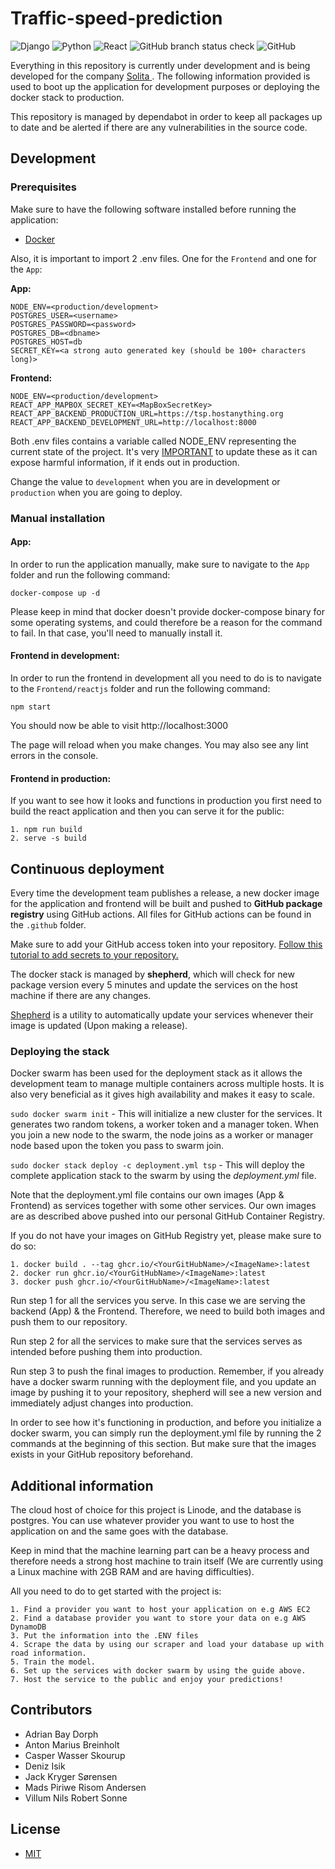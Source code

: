 # Traffic-speed-prediction
![Django](https://img.shields.io/badge/django-%23092E20.svg?style=for-the-badge&logo=django&logoColor=white)
![Python](https://img.shields.io/badge/python-3670A0?style=for-the-badge&logo=python&logoColor=ffdd54)
![React](https://img.shields.io/badge/react-%2320232a.svg?style=for-the-badge&logo=react&logoColor=%2361DAFB)
![GitHub branch status check](https://img.shields.io/github/checks-status/denizisik58/traffic-speed-prediction/main?logo=GitHub&style=for-the-badge)
![GitHub](https://img.shields.io/github/license/denizisik58/traffic-speed-prediction?style=for-the-badge)

Everything in this repository is currently under development and is being developed for the company <u>[Solita](https://www.solita.fi/en/?utm_campaign=EST:+Brand&utm_term=solita&utm_source=adwords&utm_medium=ppc&hsa_kw=solita&hsa_acc=2178929025&hsa_mt=e&hsa_grp=123766618555&hsa_tgt=kwd-334844187&hsa_src=g&hsa_cam=13334249436&hsa_net=adwords&hsa_ad=525097120039&hsa_ver=3&gclid=CjwKCAjw9-KTBhBcEiwAr19igyzTDgaTbxDB4OXuDHPWwFqxYIEXXrlGfyWRza2-p1sCwaj-uH7nPBoCzR4QAvD_BwE) </u>. The following information provided is used to boot up the application for development purposes or deploying the docker stack to production.


This repository is managed by dependabot in order to keep all packages up to date and be alerted if there are any vulnerabilities in the source code.
## Development

### Prerequisites
Make sure to have the following software installed before running the application:
- [Docker](https://www.docker.com/)


Also, it is important to import 2 .env files. One for the `Frontend` and one for the `App`:

**App:**
```
NODE_ENV=<production/development>
POSTGRES_USER=<username>
POSTGRES_PASSWORD=<password>
POSTGRES_DB=<dbname>
POSTGRES_HOST=db
SECRET_KEY=<a strong auto generated key (should be 100+ characters long)>
```

**Frontend:**

```
NODE_ENV=<production/development>
REACT_APP_MAPBOX_SECRET_KEY=<MapBoxSecretKey>
REACT_APP_BACKEND_PRODUCTION_URL=https://tsp.hostanything.org
REACT_APP_BACKEND_DEVELOPMENT_URL=http://localhost:8000
```

Both .env files contains a variable called NODE_ENV representing the current state of the project. It's very <u>IMPORTANT</u> to update these as it can expose harmful information, if it ends out in production. 

Change the value to `development` when you are in development or `production` when you are going to deploy.


### Manual installation

#### App:
In order to run the application manually, make sure to navigate to the `App` folder and run the following command:

```docker-compose up -d```

Please keep in mind that docker doesn't provide docker-compose binary for some operating systems, and could therefore be a reason for the command to fail. In that case, you'll need to manually install it.

#### Frontend in development:

In order to run the frontend in development all you need to do is to navigate to the `Frontend/reactjs` folder and run the following command:

`npm start`

You should now be able to visit http://localhost:3000

The page will reload when you make changes.
You may also see any lint errors in the console.

#### Frontend in production:
If you want to see how it looks and functions in production you first need to build the react application and then you can serve it for the public:

```
1. npm run build
2. serve -s build
```



## Continuous deployment

Every time the development team publishes a release, a new docker image for the application and frontend will be built and pushed to **GitHub package registry** using GitHub actions. All files for GitHub actions can be found in the `.github` folder.

Make sure to add your GitHub access token into your repository. [Follow this tutorial to add secrets to your repository.](https://github.com/Azure/actions-workflow-samples/blob/master/assets/create-secrets-for-GitHub-workflows.md)

The docker stack is managed by **shepherd**, which will check for new package version every 5 minutes and update the services on the host machine if there are any changes.

[Shepherd](https://github.com/djmaze/shepherd) is a utility to automatically update your services whenever their image is updated (Upon making a release).


### Deploying the stack

Docker swarm has been used for the deployment stack as it allows the development team to manage multiple containers across multiple hosts. It is also very beneficial as it gives high availability and makes it easy to scale.

`sudo docker swarm init` - This will initialize a new cluster for the services. It generates two random tokens, a worker token and a manager token. When you join a new node to the swarm, the node joins as a worker or manager node based upon the token you pass to swarm join.

`sudo docker stack deploy -c deployment.yml tsp` - This will deploy the complete application stack to the swarm by using the *deployment.yml* file.


Note that the deployment.yml file contains our own images (App & Frontend) as services together with some other services. Our own images are as described above pushed into our personal GitHub Container Registry. 

If you do not have your images on GitHub Registry yet, please make sure to do so:
```
1. docker build . --tag ghcr.io/<YourGitHubName>/<ImageName>:latest
2. docker run ghcr.io/<YourGitHubName>/<ImageName>:latest
3. docker push ghcr.io/<YourGitHubName>/<ImageName>:latest
```


Run step 1 for all the services you serve. In this case we are serving the backend (App) & the Frontend. Therefore, we need to build both images and push them to our repository.

Run step 2 for all the services to make sure that the services serves as intended before pushing them into production.

Run step 3 to push the final images to production. Remember, if you already have a docker swarm running with the deployment file, and you update an image by pushing it to your repository, shepherd will see a new version and immediately adjust changes into production.


In order to see how it's functioning in production, and before you initialize a docker swarm, you can simply run the deployment.yml file by running the 2 commands at the beginning of this section. But make sure that the images exists in your GitHub repository beforehand.

## Additional information

The cloud host of choice for this project is Linode, and the database is postgres. You can use whatever
provider you want to use to host the application on and the same goes with the database. 


Keep in mind that the machine learning part can be a heavy process and therefore needs a strong host machine to train itself
(We are currently using a Linux machine with 2GB RAM and are having difficulties).

All you need to do to get started with the project is:

```
1. Find a provider you want to host your application on e.g AWS EC2
2. Find a database provider you want to store your data on e.g AWS DynamoDB
3. Put the information into the .ENV files
4. Scrape the data by using our scraper and load your database up with road information.
5. Train the model.
6. Set up the services with docker swarm by using the guide above.
7. Host the service to the public and enjoy your predictions!
```



## Contributors
- Adrian Bay Dorph
- Anton Marius Breinholt
- Casper Wasser Skourup
- Deniz Isik
- Jack Kryger Sørensen
- Mads Piriwe Risom Andersen
- Villum Nils Robert Sonne

## License
- [MIT](https://github.com/denizisik58/traffic-speed-prediction/blob/main/LICENSE)

